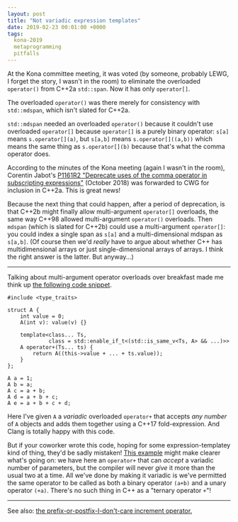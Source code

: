 ```yaml
---
layout: post
title: "Not variadic expression templates"
date: 2019-02-23 00:01:00 +0000
tags:
  kona-2019
  metaprogramming
  pitfalls
---
```


At the Kona committee meeting, it was voted (by someone, probably LEWG, I forget the story,
I wasn't in the room) to eliminate the overloaded `operator()` from C++2a `std::span`.
Now it has only `operator[]`.

The overloaded `operator()` was there merely for consistency with `std::mdspan`,
which isn't slated for C++2a.

`std::mdspan` needed an overloaded `operator()` because it couldn't use overloaded `operator[]`
because `operator[]` is a purely binary operator: `s[a]` means `s.operator[](a)`, but
`s[a,b]` means `s.operator[]((a,b))` which means the same thing as `s.operator[](b)` because
that's what the comma operator does.

According to the minutes of the Kona meeting (again I wasn't in the room), Corentin Jabot's
[P1161R2 "Deprecate uses of the comma operator in subscripting expressions"](http://www.open-std.org/jtc1/sc22/wg21/docs/papers/2019/p1161r2.html)
(October 2018) was forwarded to CWG for inclusion in C++2a. This is great news!

Because the next thing that could happen, after a period of deprecation, is that C++2b might
finally allow multi-argument `operator[]` overloads, the same way C++98 allowed multi-argument
`operator()` overloads. Then `mdspan` (which is slated for C++2b) could use a multi-argument
`operator[]`: you could index a single span as `s[a]` and a multi-dimensional mdspan as `s[a,b]`.
(Of course then we'd *really* have to argue about whether C++ has multidimensional arrays or
just single-dimensional arrays of arrays. I think the right answer is the latter. But anyway...)

----

Talking about multi-argument operator overloads over breakfast made me think up
[the following code snippet](https://godbolt.org/z/c6QKTd).

    #include <type_traits>

    struct A {
        int value = 0;
        A(int v): value(v) {}

        template<class... Ts,
                 class = std::enable_if_t<(std::is_same_v<Ts, A> && ...)>>
        A operator+(Ts... ts) {
            return A((this->value + ... + ts.value));
        }
    };

    A a = 1;
    A b = a;
    A c = a + b;
    A d = a + b + c;
    A e = a + b + c + d;

Here I've given `A` a _variadic_ overloaded `operator+` that accepts _any number_ of `A` objects
and adds them together using a C++17 fold-expression. And Clang is totally happy with this code.

But if your coworker wrote this code, hoping for some expression-templatey kind of thing,
they'd be sadly mistaken! [This example](https://godbolt.org/z/4o08Iy) might make clearer what's
going on: we have here an `operator+` that can _accept_ a variadic number of parameters, but the
compiler will never _give_ it more than the usual two at a time. All we've done by making it
variadic is we've permitted the same operator to be called as both a binary operator `(a+b)`
and a unary operator `(+a)`. There's no such thing in C++ as a "ternary operator `+`"!

----

See also: [the prefix-or-postfix-I-don't-care increment operator.](https://godbolt.org/z/bymrOW)
